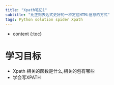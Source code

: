 ```yaml
---
title: "Xpath笔记1"
subtitle: "比正则表达式更好的一种定位HTML信息的方式"
tags: Python solution spider Xpath
---
```







* content
{:toc}






# 学习目标
- Xpath 相关的函数是什么,相关的包有哪些
- 学会写XPATH



